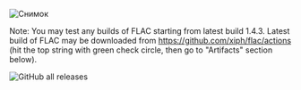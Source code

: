 ![Снимок](https://github.com/user-attachments/assets/3ae744f3-f8ae-49d0-bf1e-75c88cf1b647)

Note:
You may test any builds of FLAC starting from latest build 1.4.3.
Latest build of FLAC may be downloaded from https://github.com/xiph/flac/actions (hit the top string with green check circle, then go to "Artifacts" section below).

![GitHub all releases](https://img.shields.io/github/downloads/hat3k/FLAC-Benchmark-H/total)
